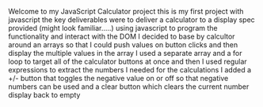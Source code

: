 Welcome to my JavaScript Calculator project
this is my first project with javascript
the key deliverables were to deliver a calculator to a display spec provided (might look familiar.....) using javascript to program the functionality and interact with the DOM
I decided to base by calcultor around an arrays so that I could push values on button clicks and then display the multiple values in the array
I used a separate array and a for loop to target all of the calculator buttons at once and then I used regular expressions to extract the numbers I needed for the calculations
I added a +/- button that toggles the negative value on or off so that negative numbers can be used and a clear button which clears the current number display back to empty
